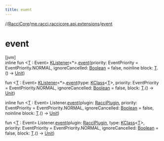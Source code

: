 ```yaml
---
title: event
---
```

//[RacciCore](../../index.html)/[me.racci.raccicore.api.extensions](index.html)/[event](event.html)



# event



[jvm]\
inline fun &lt;[T](event.html) : Event&gt; [KListener](-k-listener/index.html)&lt;*&gt;.[event](event.html)(priority: EventPriority = EventPriority.NORMAL, ignoreCancelled: [Boolean](https://kotlinlang.org/api/latest/jvm/stdlib/kotlin/-boolean/index.html) = false, noinline block: [T](event.html).() -&gt; [Unit](https://kotlinlang.org/api/latest/jvm/stdlib/kotlin/-unit/index.html))

fun &lt;[T](event.html) : Event&gt; [KListener](-k-listener/index.html)&lt;*&gt;.[event](event.html)(type: [KClass](https://kotlinlang.org/api/latest/jvm/stdlib/kotlin.reflect/-k-class/index.html)&lt;[T](event.html)&gt;, priority: EventPriority = EventPriority.NORMAL, ignoreCancelled: [Boolean](https://kotlinlang.org/api/latest/jvm/stdlib/kotlin/-boolean/index.html) = false, block: [T](event.html).() -&gt; [Unit](https://kotlinlang.org/api/latest/jvm/stdlib/kotlin/-unit/index.html))

inline fun &lt;[T](event.html) : Event&gt; Listener.[event](event.html)(plugin: [RacciPlugin](../me.racci.raccicore.api.plugin/-racci-plugin/index.html), priority: EventPriority = EventPriority.NORMAL, ignoreCancelled: [Boolean](https://kotlinlang.org/api/latest/jvm/stdlib/kotlin/-boolean/index.html) = false, noinline block: [T](event.html).() -&gt; [Unit](https://kotlinlang.org/api/latest/jvm/stdlib/kotlin/-unit/index.html))

fun &lt;[T](event.html) : Event&gt; Listener.[event](event.html)(plugin: [RacciPlugin](../me.racci.raccicore.api.plugin/-racci-plugin/index.html), type: [KClass](https://kotlinlang.org/api/latest/jvm/stdlib/kotlin.reflect/-k-class/index.html)&lt;[T](event.html)&gt;, priority: EventPriority = EventPriority.NORMAL, ignoreCancelled: [Boolean](https://kotlinlang.org/api/latest/jvm/stdlib/kotlin/-boolean/index.html) = false, block: [T](event.html).() -&gt; [Unit](https://kotlinlang.org/api/latest/jvm/stdlib/kotlin/-unit/index.html))




